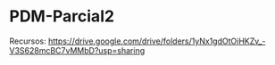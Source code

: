 # PDM-Parcial2

Recursos: https://drive.google.com/drive/folders/1yNx1gdOtOiHKZv_-V3S628mcBC7vMMbD?usp=sharing
